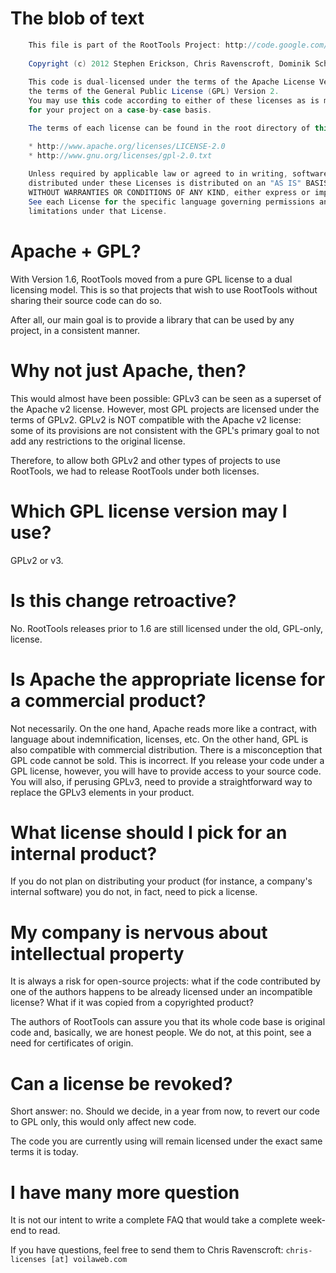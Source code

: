 # The blob of text

```java
    This file is part of the RootTools Project: http://code.google.com/p/roottools/
 
    Copyright (c) 2012 Stephen Erickson, Chris Ravenscroft, Dominik Schuermann, Adam Shanks
 
    This code is dual-licensed under the terms of the Apache License Version 2.0 and
    the terms of the General Public License (GPL) Version 2.
    You may use this code according to either of these licenses as is most appropriate
    for your project on a case-by-case basis.

    The terms of each license can be found in the root directory of this project's repository as well as at:

    * http://www.apache.org/licenses/LICENSE-2.0
    * http://www.gnu.org/licenses/gpl-2.0.txt
 
    Unless required by applicable law or agreed to in writing, software
    distributed under these Licenses is distributed on an "AS IS" BASIS,
    WITHOUT WARRANTIES OR CONDITIONS OF ANY KIND, either express or implied.
    See each License for the specific language governing permissions and
    limitations under that License.
```

# Apache + GPL?

With Version 1.6, RootTools moved from a pure GPL license to a dual licensing model.
This is so that projects that wish to use RootTools without sharing their source code can do so.

After all, our main goal is to provide a library that can be used by any project, in a consistent manner.

# Why not just Apache, then?

This would almost have been possible: GPLv3 can be seen as a superset of the Apache v2 license. However, most GPL projects are licensed under the terms of GPLv2.
GPLv2 is NOT compatible with the Apache v2 license: some of its provisions are not consistent with the GPL's primary goal to not add any restrictions to the original license.

Therefore, to allow both GPLv2 and other types of projects to use RootTools, we had to release RootTools under both licenses.

# Which GPL license version may I use?

GPLv2 or v3.

# Is this change retroactive?

No. RootTools releases prior to 1.6 are still licensed under the old, GPL-only, license.

# Is Apache the appropriate license for a commercial product?

Not necessarily. On the one hand, Apache reads more like a contract, with language about indemnification, licenses, etc. On the other hand, GPL is also compatible with commercial distribution. There is a misconception that GPL code cannot be sold. This is incorrect. If you release your code under a GPL license, however, you will have to provide access to your source code. You will also, if perusing GPLv3, need to provide a straightforward way to replace the GPLv3 elements in your product.

# What license should I pick for an internal product?

If you do not plan on distributing your product (for instance, a company's internal software) you do not, in fact, need to pick a license.

# My company is nervous about intellectual property

It is always a risk for open-source projects: what if the code contributed by one of the authors happens to be already licensed under an incompatible license? What if it was copied from a copyrighted product?

The authors of RootTools can assure you that its whole code base is original code and, basically, we are honest people. We do not, at this point, see a need for certificates of origin.

# Can a license be revoked?

Short answer: no. Should we decide, in a year from now, to revert our code to GPL only, this would only affect new code.

The code you are currently using will remain licensed under the exact same terms it is today.

# I have many more question

It is not our intent to write a complete FAQ that would take a complete week-end to read.

If you have questions, feel free to send them to Chris Ravenscroft: `chris-licenses [at] voilaweb.com`
